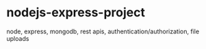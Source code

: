 # nodejs-express-project
node, express, mongodb, rest apis, authentication/authorization, file uploads

